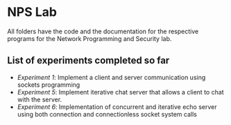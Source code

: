 # NPS Lab

All folders have the code and the documentation for the respective programs for the Network Programming and Security lab.

## List of experiments completed so far
- *Experiment 1*: Implement a client and server communication using sockets programming
- *Experiment 5*: Implement iterative chat server that allows a client to chat with the server.
- *Experiment 6*: Implementation of concurrent and iterative echo server using both connection and connectionless socket system calls